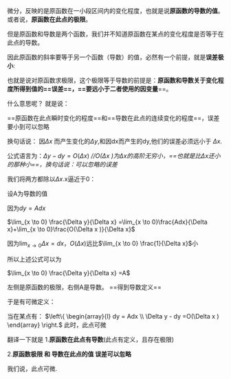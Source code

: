 微分，反映的是原函数在一小段区间内的变化程度，也就是说**原函数的导数的值**。或者说，**原函数在此点的极限**。

但是原函数和导数是两个函数，我们并不知道原函数在某点的变化程度是否等于在此点的导数。

因此原函数的斜率要等于另一个函数（导数）的值，必然有一个前提，就是**误差极小**:

也就是说对原函数求极限，这个极限等于导数的前提是：**原函数和导数关于变化程度所得到值的==误差==，==要远小于二者使用的因变量**==。

什么意思呢？
就是说：

==原函数在此点瞬时变化的程度==和==导数在此点的连续变化的程度==，误差要小到可以忽略

换句话说：
因$\Delta x$ 而产生变化的$\Delta y$,和因dx而产生的dy,他们的误差必须远小于 $\Delta x$.


公式语言为：$\Delta y - dy =O(\Delta x )$
*//O($\Delta x$ )为$\Delta x$的高阶无穷小，==也就是比$\Delta x$还小的那种小==，换句话说：可以忽略的误差*


我们将两方都除以$\Delta x$.x逼近于0：

设A为导数的值

因为$dy = Adx$

$\lim_{x \to 0} \frac{\Delta y}{\Delta x} =\lim_{x \to 0}\frac{Adx}{\Delta x}+\lim_{x \to 0}\frac{O(\Delta x )}{\Delta x}$

因为$\lim_{x \to 0}\Delta x=dx$，$O(\Delta x )$远比$\lim_{x \to 0} \frac{1}{\Delta x}$小

所以上述公式可以为

$\lim_{x \to 0} \frac{\Delta y}{\Delta x} =A$

左侧是原函数的极限，右侧A是导数。
==得到导数定义==

于是有可微定义：

当在某点有：
$\left\{ \begin{array}{l} dy = Adx \\ \Delta y - dy =O(\Delta x ) \end{array} \right.$
此时，此点可微

翻译一下就是
1.**原函数在此点有导数**(此点有定义，且存在极限)
 
2.**原函数极限 和 导数在此点的值 误差可以忽略**

我们说，此点可微.